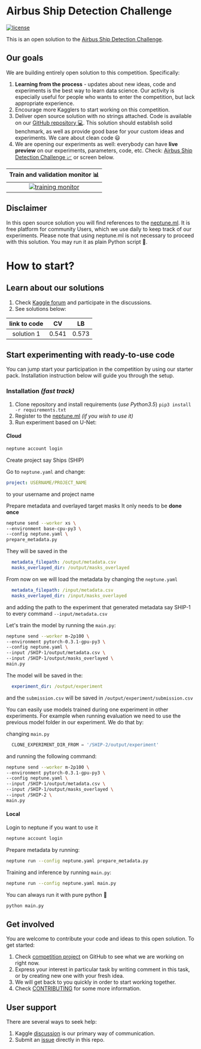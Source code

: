 # Airbus Ship Detection Challenge
[![license](https://img.shields.io/github/license/mashape/apistatus.svg?maxAge=2592000)](https://github.com/minerva-ml/open-solution-ship-detection/blob/master/LICENSE)

This is an open solution to the [Airbus Ship Detection Challenge](https://www.kaggle.com/c/airbus-ship-detection).

## Our goals
We are building entirely open solution to this competition. Specifically:
1. **Learning from the process** - updates about new ideas, code and experiments is the best way to learn data science. Our activity is especially useful for people who wants to enter the competition, but lack appropriate experience.
1. Encourage more Kagglers to start working on this competition.
1. Deliver open source solution with no strings attached. Code is available on our [GitHub repository :computer:](https://github.com/minerva-ml/open-solution-ship-detection). This solution should establish solid benchmark, as well as provide good base for your custom ideas and experiments. We care about clean code :smiley:
1. We are opening our experiments as well: everybody can have **live preview** on our experiments, parameters, code, etc. Check: [Airbus Ship Detection Challenge :chart_with_upwards_trend:](https://app.neptune.ml/neptune-ml/Ships?namedFilterId=mainListFilter) or screen below.

|Train and validation monitor :bar_chart:|
|:---:|
|[![training monitor](https://gist.githubusercontent.com/jakubczakon/cac72983726a970690ba7c33708e100b/raw/02a2ab13edfe41cbad7e04c4a75b105393c14e02/ships_neptune.png)](https://app.neptune.ml/neptune-ml/Ships)|

## Disclaimer
In this open source solution you will find references to the [neptune.ml](https://neptune.ml). It is free platform for community Users, which we use daily to keep track of our experiments. Please note that using neptune.ml is not necessary to proceed with this solution. You may run it as plain Python script :snake:.

# How to start?
## Learn about our solutions
1. Check [Kaggle forum](https://www.kaggle.com/c/airbus-ship-detection/discussion/62988) and participate in the discussions.
1. See solutions below:

| link to code | CV | LB |
|:---:|:---:|:---:|
|solution 1|0.541|0.573|

## Start experimenting with ready-to-use code
You can jump start your participation in the competition by using our starter pack. Installation instruction below will guide you through the setup.

### Installation *(fast track)*
1. Clone repository and install requirements (*use Python3.5*) `pip3 install -r requirements.txt`
1. Register to the [neptune.ml](https://neptune.ml) _(if you wish to use it)_
1. Run experiment based on U-Net:


#### Cloud
```bash
neptune account login
```

Create project say Ships (SHIP)

Go to `neptune.yaml` and change:

```yaml
project: USERNAME/PROJECT_NAME
```
to your username and project name

Prepare metadata and overlayed target masks
It only needs to be **done once**

```bash
neptune send --worker xs \
--environment base-cpu-py3 \
--config neptune.yaml \
prepare_metadata.py

```

They will be saved in the

```yaml
  metadata_filepath: /output/metadata.csv
  masks_overlayed_dir: /output/masks_overlayed
```

From now on we will load the metadata by changing the `neptune.yaml`

```yaml
  metadata_filepath: /input/metadata.csv
  masks_overlayed_dir: /input/masks_overlayed
```

and adding the path to the experiment that generated metadata say SHIP-1 to every command `--input/metadata.csv`

Let's train the model by running the `main.py`:

```bash
neptune send --worker m-2p100 \
--environment pytorch-0.3.1-gpu-py3 \
--config neptune.yaml \
--input /SHIP-1/output/metadata.csv \
--input /SHIP-1/output/masks_overlayed \
main.py 

```

The model will be saved in the:

```yaml
  experiment_dir: /output/experiment
```

and the `submission.csv` will be saved in `/output/experiment/submission.csv`

You can easily use models trained during one experiment in other experiments.
For example when running evaluation we need to use the previous model folder in our experiment. We do that by:

changing `main.py` 

```python
  CLONE_EXPERIMENT_DIR_FROM = '/SHIP-2/output/experiment'
```

and running the following command:


```bash
neptune send --worker m-2p100 \
--environment pytorch-0.3.1-gpu-py3 \
--config neptune.yaml \
--input /SHIP-1/output/metadata.csv \
--input /SHIP-1/output/masks_overlayed \
--input /SHIP-2 \
main.py
```

#### Local
Login to neptune if you want to use it
```bash
neptune account login
```

Prepare metadata by running:

```bash
neptune run --config neptune.yaml prepare_metadata.py
```

Training and inference by running `main.py`:

```bash
neptune run --config neptune.yaml main.py
```

You can always run it with pure python :snake:

```bash
python main.py 
```

## Get involved
You are welcome to contribute your code and ideas to this open solution. To get started:
1. Check [competition project](https://github.com/neptune-ml/open-solution-ship-detection/projects/1) on GitHub to see what we are working on right now.
1. Express your interest in particular task by writing comment in this task, or by creating new one with your fresh idea.
1. We will get back to you quickly in order to start working together.
1. Check [CONTRIBUTING](CONTRIBUTING.md) for some more information.

## User support
There are several ways to seek help:
1. Kaggle [discussion](https://www.kaggle.com/c/airbus-ship-detection/discussion/62988) is our primary way of communication.
1. Submit an [issue](https://github.com/neptune-ml/open-solution-ship-detection/issues) directly in this repo.
